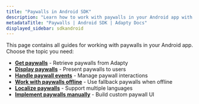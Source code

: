 ```yaml
---
title: "Paywalls in Android SDK"
description: "Learn how to work with paywalls in your Android app with Adapty SDK."
metadataTitle: "Paywalls | Android SDK | Adapty Docs"
displayed_sidebar: sdkandroid
---
```


This page contains all guides for working with paywalls in your Android app. Choose the topic you need:

- **[Get paywalls](android-get-pb-paywalls)** - Retrieve paywalls from Adapty
- **[Display paywalls](android-present-paywalls)** - Present paywalls to users
- **[Handle paywall events](android-handling-events)** - Manage paywall interactions
- **[Work with paywalls offline](android-use-fallback-paywalls)** - Use fallback paywalls when offline
- **[Localize paywalls](android-localizations-and-locale-codes)** - Support multiple languages
- **[Implement paywalls manually](android-implement-paywalls-manually)** - Build custom paywall UI 